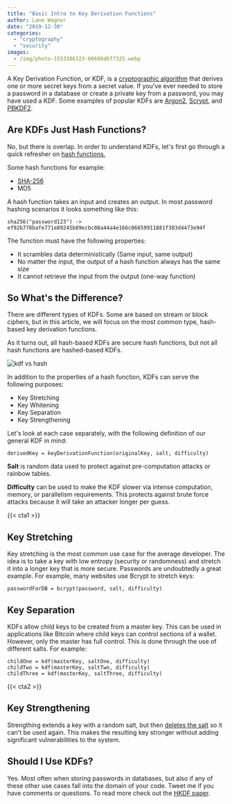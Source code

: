 ```yaml
---
title: "Basic Intro to Key Derivation Functions"
author: Lane Wagner
date: "2019-12-30"
categories: 
  - "cryptography"
  - "security"
images:
  - /img/photo-1553386323-60698d6f7325.webp
---
```


A Key Derivation Function, or KDF, is a [cryptographic algorithm](https://qvault.io/cryptography/what-is-cryptography/) that derives one or more secret keys from a secret value. If you've ever needed to store a password in a database or create a private key from a password, you may have used a KDF. Some examples of popular KDFs are [Argon2](https://en.wikipedia.org/wiki/Argon2), [Scrypt](https://qvault.io/cryptography/very-basic-intro-to-the-scrypt-hash/), and [PBKDF2](https://en.wikipedia.org/wiki/PBKDF2).

## Are KDFs Just Hash Functions?

No, but there is overlap. In order to understand KDFs, let's first go through a quick refresher on [hash functions.](https://qvault.io/security/very-basic-intro-to-hash-functions-sha-256-md-5-etc/)

Some hash functions for example:

- [SHA-256](https://qvault.io/cryptography/how-sha-2-works-step-by-step-sha-256/)
- MD5

A hash function takes an input and creates an output. In most password hashing scenarios it looks something like this:

```
sha256("password123") -> ef92b778bafe771e89245b89ecbc08a44a4e166c06659911881f383d4473e94f
```

The function must have the following properties:

- It scrambles data deterministically (Same input, same output)
- No matter the input, the output of a hash function always has the same size
- It cannot retrieve the input from the output (one-way function)

## So What's the Difference?

There are different types of KDFs. Some are based on stream or block ciphers, but in this article, we will focus on the most common type, hash-based key derivation functions.

As it turns out, all hash-based KDFs are secure hash functions, but not all hash functions are hashed-based KDFs.

![kdf vs hash ](/img/Capture-1.png)

In addition to the properties of a hash function, KDFs can serve the following purposes:

- Key Stretching
- Key Whitening
- Key Separation
- Key Strengthening

Let's look at each case separately, with the following definition of our general KDF in mind:

```
derivedKey = keyDerivationFunction(originalKey, salt, difficulty)
```

**Salt** is random data used to protect against pre-computation attacks or rainbow tables.

**Difficulty** can be used to make the KDF slower via intense computation, memory, or parallelism requirements. This protects against brute force attacks because it will take an attacker longer per guess.

{{< cta1 >}}

## Key Stretching

Key stretching is the most common use case for the average developer. The idea is to take a key with low entropy (security or randomness) and stretch it into a longer key that is more secure. Passwords are undoubtedly a great example. For example, many websites use Bcrypt to stretch keys:

```
passwordForDB = bcrypt(password, salt, difficulty)
```

## Key Separation

KDFs allow child keys to be created from a master key. This can be used in applications like Bitcoin where child keys can control sections of a wallet. However, only the master has full control. This is done through the use of different salts. For example:

```
childOne = kdf(masterKey, saltOne, difficulty)
childTwo = kdf(masterKey, saltTwo, difficulty)
childThree = kdf(masterKey, saltThree, difficulty)
```

{{< cta2 >}}

## Key Strengthening

Strengthing extends a key with a random salt, but then [deletes the salt](https://en.wikipedia.org/wiki/Key_derivation_function) so it can't be used again. This makes the resulting key stronger without adding significant vulnerabilities to the system.

## Should I Use KDFs?

Yes. Most often when storing passwords in databases, but also if any of these other use cases fall into the domain of your code. Tweet me if you have comments or questions. To read more check out the [HKDF paper](https://eprint.iacr.org/2010/264).
